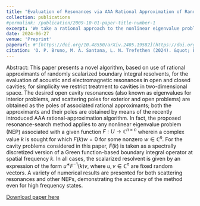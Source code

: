 ```yaml
---
title: "Evaluation of Resonances via AAA Rational Approximation of Randomly Scalarized Boundary Integral Resolvents"
collection: publications
#permalink: /publication/2009-10-01-paper-title-number-1
excerpt: 'We take a rational approach to the nonlinear eigenvalue problem'
date: 2024-06-27
venue: 'Preprint'
paperurl: #'[https://doi.org/10.48550/arXiv.2405.19582](https://doi.org/10.48550/arXiv.2405.19582)'
citation: 'O. P. Bruno, M. A. Santana, L. N. Trefethen (2024). &quot; Evaluation of Resonances via AAA Rational Approximation of Randomly Scalarized Boundary Integral Resolvents &quot; <i>	arXiv:2405.19582 </i>.'
---
```


Abstract: This paper presents a novel algorithm, based on use of rational approximants of randomly scalarized boundary integral resolvents, for the evaluation of acoustic and electromagnetic resonances in open and closed cavities;
for simplicity we restrict treatment to cavities in two-dimensional space. The desired open cavity resonances (also known as eigenvalues for interior problems, and scattering poles for exterior and open problems) are obtained as the poles of associated rational approximants; 
both the approximants and their poles are obtained by means of the recently introduced AAA rational-approximation algorithm. In fact, the proposed resonance-search method applies to any nonlinear eigenvalue problem (NEP) associated with a given function $F:U \to \mathbb{C}^{n\times n}$ wherein a complex 
value $k$ is sought for which $F(k)w=0$ for some nonzero $w\in\mathbb{C}^n$. For the cavity problems considered in this paper, $F(k)$ is taken as a spectrally discretized version of a Green function-based boundary integral operator at spatial frequency $k$. In all cases, the scalarized resolvent 
is given by an expression of the form $u^∗F^{-1}(k)v$, where $u,v\in\mathbb{C}^n$ are fixed random vectors. A variety of numerical results are presented for both scattering resonances and other NEPs, demonstrating the accuracy of the method even for high frequency states.

[Download paper here](https://doi.org/10.48550/arXiv.2405.19582)

